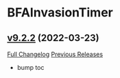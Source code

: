 # BFAInvasionTimer

## [v9.2.2](https://github.com/funkydude/BFAInvasionTimer/tree/v9.2.2) (2022-03-23)
[Full Changelog](https://github.com/funkydude/BFAInvasionTimer/compare/v9.2.1...v9.2.2) [Previous Releases](https://github.com/funkydude/BFAInvasionTimer/releases)

- bump toc  
